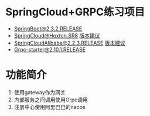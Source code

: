 # SpringCloud+GRPC练习项目

* SpringBoot@2.3.2.RELEASE
* SpringCloud@Hoxton.SR8 [版本建议](https://github.com/spring-projects/spring-cloud/wiki/Spring-Cloud-Greenwich-Release-Notes)
* SpringCloudAlibaba@2.2.3.RELEASE [版本建议](https://github.com/alibaba/spring-cloud-alibaba/wiki/%E7%89%88%E6%9C%AC%E8%AF%B4%E6%98%8E)
* Grpc-starter@2.10.1.RELEASE

# 功能简介
1. 使用gateway作为网关
2. 内部服务之间调用使用Grpc调用
3. 注册中心使用阿里巴巴的nacos